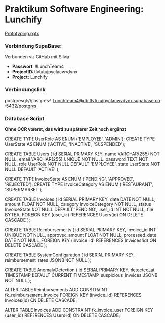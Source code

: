 # Praktikum Software Engineering: Lunchify
[Prototyping.pptx](https://github.com/user-attachments/files/19247546/Prototyping.pptx)


### Verbindung SupaBase:
Verbunden via GitHub mit Silvia
- **Passwort:** !!LunchTeam4
- **ProjectID:** tlvtutujpyclacwydynx
- **Project:** Lunchify

### Verbindungslink
postgresql://postgres:!!LunchTeam4@db.tlvtutujpyclacwydynx.supabase.co:5432/postgres


### Database Script
**Ohne OCR vorerst, das wird zu späterer Zeit noch ergänzt**

CREATE TYPE UserRole AS ENUM ('EMPLOYEE', 'ADMIN');
CREATE TYPE UserState AS ENUM ('ACTIVE', 'INACTIVE', 'SUSPENDED');

CREATE TABLE Users (
id SERIAL PRIMARY KEY,
name VARCHAR(255) NOT NULL,
email VARCHAR(255) UNIQUE NOT NULL,
password TEXT NOT NULL,
role UserRole NOT NULL DEFAULT 'EMPLOYEE',
state UserState NOT NULL DEFAULT 'ACTIVE'
);

CREATE TYPE InvoiceState AS ENUM ('PENDING', 'APPROVED', 'REJECTED');
CREATE TYPE InvoiceCategory AS ENUM ('RESTAURANT', 'SUPERMARKET');

CREATE TABLE Invoices (
id SERIAL PRIMARY KEY,
date DATE NOT NULL,
amount FLOAT NOT NULL,
category InvoiceCategory NOT NULL,
status InvoiceState NOT NULL DEFAULT 'PENDING',
user_id INT NOT NULL,
file BYTEA,
FOREIGN KEY (user_id) REFERENCES Users(id) ON DELETE CASCADE
);

CREATE TABLE Reimbursements (
id SERIAL PRIMARY KEY,
invoice_id INT UNIQUE NOT NULL,
approved_amount FLOAT NOT NULL,
processed_date DATE NOT NULL,
FOREIGN KEY (invoice_id) REFERENCES Invoices(id) ON DELETE CASCADE
);

CREATE TABLE SystemConfiguration (
id SERIAL PRIMARY KEY,
reimbursement_rates JSONB NOT NULL
);

CREATE TABLE AnomalyDetection (
id SERIAL PRIMARY KEY,
detected_at TIMESTAMP DEFAULT CURRENT_TIMESTAMP,
suspicious_invoices JSONB NOT NULL
);

ALTER TABLE Reimbursements
ADD CONSTRAINT fk_reimbursement_invoice FOREIGN KEY (invoice_id) REFERENCES Invoices(id) ON DELETE CASCADE;

ALTER TABLE Invoices
ADD CONSTRAINT fk_invoice_user FOREIGN KEY (user_id) REFERENCES Users(id) ON DELETE CASCADE;
